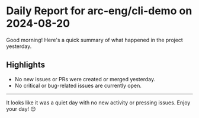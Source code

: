 # Daily Report for arc-eng/cli-demo on 2024-08-20

Good morning! Here's a quick summary of what happened in the project yesterday.

## Highlights
- No new issues or PRs were created or merged yesterday.
- No critical or bug-related issues are currently open.

---

It looks like it was a quiet day with no new activity or pressing issues. Enjoy your day! 😊